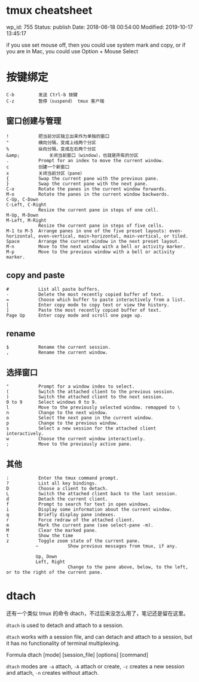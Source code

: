 # tmux cheatsheet


wp_id: 755
Status: publish
Date: 2018-06-18 00:54:00
Modified: 2019-10-17 13:45:17


if you use set mouse off, then you could use system mark and copy, or if you are  in Mac, you could use Option + Mouse Select

# 按键绑定

```
C-b         发送 Ctrl-b 按键
C-z         暂停（suspend） tmux 客户端
```

## 窗口创建与管理

```
!           把当前分区独立出来作为单独的窗口
"           横向分隔，变成上线两个分区
%           纵向分隔，变成左右两个分区
&amp;           关闭当前窗口（window），也就是所有的分区                    
.           Prompt for an index to move the current window.
c           创建一个新窗口
x           关闭当前分区（pane）
{           Swap the current pane with the previous pane.
}           Swap the current pane with the next pane.
C-o         Rotate the panes in the current window forwards.
M-o         Rotate the panes in the current window backwards.
C-Up, C-Down
C-Left, C-Right
            Resize the current pane in steps of one cell.
M-Up, M-Down
M-Left, M-Right
            Resize the current pane in steps of five cells.
M-1 to M-5  Arrange panes in one of the five preset layouts: even-horizontal, even-vertical, main-horizontal, main-vertical, or tiled.
Space       Arrange the current window in the next preset layout.
M-n         Move to the next window with a bell or activity marker.
M-p         Move to the previous window with a bell or activity marker.
```


## copy and paste

```
#           List all paste buffers.
-           Delete the most recently copied buffer of text.
=           Choose which buffer to paste interactively from a list.
[           Enter copy mode to copy text or view the history.
]           Paste the most recently copied buffer of text.
Page Up     Enter copy mode and scroll one page up.
```

## rename

```
$           Rename the current session.
,           Rename the current window.
```

## 选择窗口

```         
"           Prompt for a window index to select.
(           Switch the attached client to the previous session.
)           Switch the attached client to the next session.
0 to 9      Select windows 0 to 9.
l           Move to the previously selected window. remapped to \
n           Change to the next window.
o           Select the next pane in the current window.
p           Change to the previous window.
s           Select a new session for the attached client interactively.
w           Choose the current window interactively.
;           Move to the previously active pane.
```

## 其他

```
:           Enter the tmux command prompt.
?           List all key bindings.
D           Choose a client to detach.
L           Switch the attached client back to the last session.        
d           Detach the current client.
f           Prompt to search for text in open windows.
i           Display some information about the current window.
q           Briefly display pane indexes.
r           Force redraw of the attached client.
m           Mark the current pane (see select-pane -m).
M           Clear the marked pane.
t           Show the time
z           Toggle zoom state of the current pane.
           ~           Show previous messages from tmux, if any.
           
           Up, Down
           Left, Right
                       Change to the pane above, below, to the left, or to the right of the current pane.
```


# dtach

还有一个类似 tmux 的命令 dtach，不过后来没怎么用了，笔记还是留在这里。

`dtach` is used to detach and attach to a session.

`dtach` works with a session file, and can detach and attach to a session, but it has no functionality of terminal multiplexing.

Formula
    dtach [mode] [session_file] [options] [command]

`dtach` modes are `-a` attach, `-A` attach or create, `-c` creates a new session and attach, `-n` creates without attach.